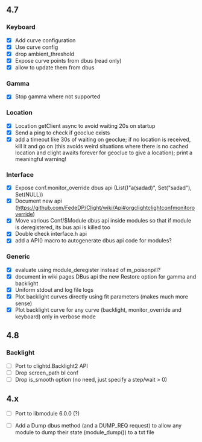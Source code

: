 ## 4.7

### Keyboard
- [x] Add curve configuration
- [x] Use curve config
- [x] drop ambient_threshold
- [x] Expose curve points from dbus (read only)
- [x] allow to update them from dbus

### Gamma
- [x] Stop gamma where not supported

### Location
- [x] Location getClient async to avoid waiting 20s on startup
- [x] Send a ping to check if geoclue exists
- [x] add a timeout like 30s of waiting on geoclue; if no location is received, kill it and go on 
(this avoids weird situations where there is no cached location and clight awaits forever for geoclue to give a location); print a meaningful warning!

### Interface
- [x] Expose conf.monitor_override dbus api (List()"a(sadad)", Set("sadad"), Set(NULL))
- [x] Document new api (https://github.com/FedeDP/Clight/wiki/Api#orgclightclightconfmonitoroverride)
- [x] Move various Conf/$Module dbus api inside modules so that if module is deregistered, its bus api is killed too
- [x] Double check interface.h api
- [x] add a API() macro to autogenerate dbus api code for modules?

### Generic
- [x] evaluate using module_deregister instead of m_poisonpill?
- [x] document in wiki pages DBus api the new Restore option for gamma and backlight
- [x] Uniform stdout and log file logs
- [x] Plot backlight curves directly using fit parameters (makes much more sense)
- [x] Plot backlight curve for any curve (backlight, monitor_override and keyboard) only in verbose mode

## 4.8

### Backlight
- [ ] Port to clightd.Backlight2 API
- [ ] Drop screen_path bl conf
- [ ] Drop is_smooth option (no need, just specify a step/wait > 0)

## 4.x
- [ ] Port to libmodule 6.0.0 (?)
- [ ] Add a Dump dbus method (and a DUMP_REQ request) to allow any module to dump their state (module_dump()) to a txt file


